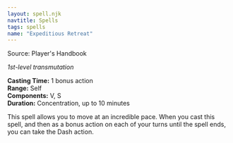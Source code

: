 ```yaml
---
layout: spell.njk
navtitle: Spells
tags: spells
name: "Expeditious Retreat"
---
```

Source: Player's Handbook

_1st-level transmutation_

**Casting Time:** 1 bonus action  
**Range:** Self  
**Components:** V, S  
**Duration:** Concentration, up to 10 minutes

This spell allows you to move at an incredible pace. When you cast this spell, and then as a bonus action on each of your turns until the spell ends, you can take the Dash action.